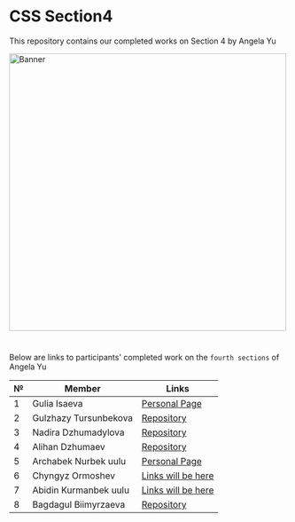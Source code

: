# CSS Section4
This repository contains our completed works   on Section 4 by Angela Yu

<!--![Banner](https://user-images.githubusercontent.com/88536646/130289142-2d58d6b3-3927-43a0-afe8-d0f91e6ccc39.png)-->
<img src="https://user-images.githubusercontent.com/88536646/131215837-b2314fa1-771b-4ca4-af6c-2b98db9d30b1.png" alt="Banner" width="500">

#

Below are links to participants' completed work on the `fourth sections` of Angela Yu

№ | **Member** | **Links**
| ------------ | ------------ | -------------
1 | Gulia Isaeva | [Personal Page](https://guliaisaeva.github.io/Summer-Challenge-My-PersonalPage-Html/)
2 | Gulzhazy Tursunbekova | [Repository](https://github.com/gulzhazy/Gulzhazys-Personal-Website)
3 | Nadira Dzhumadylova | [Repository](https://github.com/NadiraDzhumadylova/Nadira_Personal-Site) 
4 | Alihan Dzhumaev | [Repository](https://github.com/AlihanDzhumaev/Alihan-Personal-Site/deployments/activity_log?environment=github-pages)
5 | Archabek Nurbek uulu | [Personal Page](https://archabek07.github.io/Summer_Challenge--Personal_Page--Section_2-3/)
6 | Chyngyz Ormoshev | [Links will be here](http://example.net/)
7 | Abidin Kurmanbek uulu | [Links will be here](http://example.net/)
8 | Bagdagul Biimyrzaeva | [Repository](https://github.com/Bagdagul/My_summerChallenge-PersonalPage)



